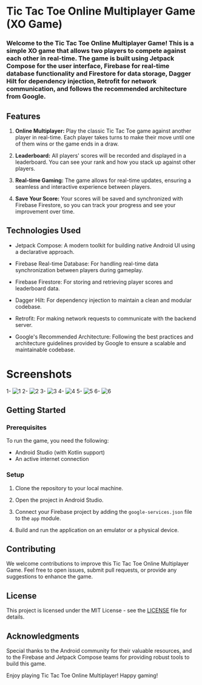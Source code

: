 # Tic Tac Toe Online Multiplayer Game (XO Game)

### Welcome to the Tic Tac Toe Online Multiplayer Game! This is a simple XO game that allows two players to compete against each other in real-time. The game is built using Jetpack Compose for the user interface, Firebase for real-time database functionality and Firestore for data storage, Dagger Hilt for dependency injection, Retrofit for network communication, and follows the recommended architecture from Google.

## Features

1. **Online Multiplayer:** Play the classic Tic Tac Toe game against another player in real-time. Each player takes turns to make their move until one of them wins or the game ends in a draw.

2. **Leaderboard:** All players' scores will be recorded and displayed in a leaderboard. You can see your rank and how you stack up against other players.

3. **Real-time Gaming:** The game allows for real-time updates, ensuring a seamless and interactive experience between players.

4. **Save Your Score:** Your scores will be saved and synchronized with Firebase Firestore, so you can track your progress and see your improvement over time.

## Technologies Used

- Jetpack Compose: A modern toolkit for building native Android UI using a declarative approach.

- Firebase Real-time Database: For handling real-time data synchronization between players during gameplay.

- Firebase Firestore: For storing and retrieving player scores and leaderboard data.

- Dagger Hilt: For dependency injection to maintain a clean and modular codebase.

- Retrofit: For making network requests to communicate with the backend server.

- Google's Recommended Architecture: Following the best practices and architecture guidelines provided by Google to ensure a scalable and maintainable codebase.

# Screenshots
1- ![1](https://github.com/team-chocolate-cake/Tic-Tac-Toe/assets/87489620/4025d79f-13f3-40ea-b248-546b5d9760c8)
2- ![2](https://github.com/team-chocolate-cake/Tic-Tac-Toe/assets/87489620/c3934ef1-eb9e-4db8-970e-37dbaa7d10c0)
3- ![3](https://github.com/team-chocolate-cake/Tic-Tac-Toe/assets/87489620/21cbb2ad-2105-4bb2-a610-c4a003b99c28)
4- ![4](https://github.com/team-chocolate-cake/Tic-Tac-Toe/assets/87489620/f3e5650b-47a6-405f-8d43-a9b8a4bdb568)
5- ![5](https://github.com/team-chocolate-cake/Tic-Tac-Toe/assets/87489620/2bef795f-7fd2-4629-b641-ce16dc25ab8e)
6- ![6](https://github.com/team-chocolate-cake/Tic-Tac-Toe/assets/87489620/b9278030-4490-490f-93a9-ecd9f15de621)

## Getting Started

### Prerequisites

To run the game, you need the following:

- Android Studio (with Kotlin support)
- An active internet connection

### Setup

1. Clone the repository to your local machine.

2. Open the project in Android Studio.

3. Connect your Firebase project by adding the `google-services.json` file to the `app` module.

4. Build and run the application on an emulator or a physical device.

## Contributing

We welcome contributions to improve this Tic Tac Toe Online Multiplayer Game. Feel free to open issues, submit pull requests, or provide any suggestions to enhance the game.

## License

This project is licensed under the MIT License - see the [LICENSE](LICENSE) file for details.

## Acknowledgments

Special thanks to the Android community for their valuable resources, and to the Firebase and Jetpack Compose teams for providing robust tools to build this game.

Enjoy playing Tic Tac Toe Online Multiplayer! Happy gaming!
